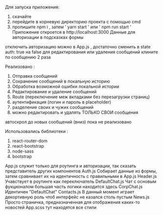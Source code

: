 Для запуска приложения:
1) скачайте
2) перейдите в корневую директорию проекта с помощью cmd
3) пропишите npm i , затем ' yarn start ' или ' npm run start '
Приложение откроется в http://localhost:3000
Данные для авторизации в подсказках формы

отключить авторизацию  можно в App.js , достаточно сменить в state auth: true на false
для редактирования или удаления сообщений клините по сообщению 2 раза

Реализовано : 
1) Отправка сообщений
2) Сохранение сообщений в локальную историю
3) Обработка возможной ошибки локальной истории
4) Редактирование и удаление сообщений
5) Route (переключение меж вкладками без перезагрузки страниц)
6) аутентификация (логин и пароль в placeholder)
7) разделение своих и чужих сообщений
8) можно редактировать и удалять ТОЛЬКО СВОИ сообщения

автоскрол до новых сообщений (вниз) пока не реализовано

Использовались библиотеки :
1) react-router-dom
2) react-bootstrap
3) node-sass
4) bootstrap

App.js служит только для роутинга и авторизации, так сказать представитель других компонентов
Auth.js Собирает данные из формы, затем сравнивает их на идентичность с правильными в App.js
Header.js Учавствует в роутинге как переключатель
DefaultChat.js Чат с основым фукционалом большая часть логики находится здесь
CorpChat.js Идентичен "DefaultChat" 
Contacts.js В данный момент играет декортивную роль чтоб интерфейс не казался столь пустым
News.js Просто страничка, предназначенная для отображения каких-то новостей
App.scss тут находятся все стили
